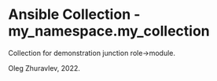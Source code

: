 # Ansible Collection - my_namespace.my_collection

Collection for demonstration junction role->module.

Oleg Zhuravlev, 2022.